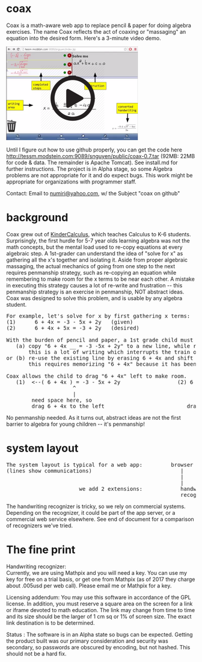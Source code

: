 # coax
Coax is a math-aware web app to  replace pencil & paper for doing algebra exercises.  The name Coax reflects the act of coaxing or "massaging" an equation into the desired form.  Here's a 3-minute video demo. <br>

<a href="http://tessm.modstein.com:9089/snguyen/web/ours/html/demo.mp4"><img src="play-coax.png"></a>

Until I figure out how to use github properly, you can get the code here http://tessm.modstein.com:9089/snguyen/public/coax-0.7.tar (92MB: 22MB for code & data.  The remainder is Apache Tomcat).  See install.md for further instructions.  The project is  in Alpha stage, so some Algebra problems are not appropriate for it and do expect bugs.  This work might be appropriate for organizations with programmer staff.<br>

Contact:  Email to numiri@yahoo.com, w/ the Subject "coax on github" <br>

# background
Coax grew out of <a href="https://en.wikiversity.org/wiki/KinderCalculus">KinderCalculus</a>, which teaches Calculus to K-6 students.  Surprisingly, the first hurdle for 5-7 year olds learning algebra was not the math concepts, but the mental load used to re-copy equations at every algebraic step.  A 1st-grader can understand the idea of "solve for x" as gathering all the x's together and isolating it.  Aside from proper algebraic massaging, the actual mechanics of going from one step to the next requires penmanship strategy, such as re-copying an equation while remembering to make room for the x terms to be near each other.  A mistake in executing this strategy causes a lot of re-write and frustration -- this penmanship strategy is an exercise in penmanship, NOT abstract ideas.  Coax was designed to solve this problem, and is usable by any algebra student.
<pre>
For example, let's solve for x by first gathering x terms: 
(1)      6 + 4x = -3 - 5x + 2y   (given)
(2)      6 + 4x + 5x = -3 + 2y   (desired)

With the burden of pencil and paper, a 1st grade child must exerts mental effort either by 
   (a) copy "6 + 4x __ = -3 -5x + 2y" to a new line, while remembering to leave the blank space.  
       this is a lot of writing which interrupts the train of thought.
or (b) re-use the existing line by erasing 6 + 4x and shift it left to make room.  
       this requires memorizing "6 + 4x" because it has been erased.  again, interrupting the chain of thought.

Coax allows the child to drag "6 + 4x" left to make room.  
   (1)  <--( 6 + 4x ) = -3 - 5x + 2y                  (2) 6 + 4x  ___ = -3 - 5x + 2y   
                     ^                                             ^         |
                     |                                             |         | 
        need space here, so                                        +---------+
        drag 6 + 4x to the left                          drag 5x across the " = "
</pre>
No penmanship needed.  As it turns out, abstract ideas are not the first barrier to algebra for young children -- it's penmanship!

# system layout
<pre>
The system layout is typical for a web app:         browser  <--> app server <--> database.
(lines show communications)                            |             |
                                                       |        +----+-----+     
                                                       |        |          |
                       we add 2 extensions:            handwriting     computer algebra
                                                       recognizer      system (maxima)
</pre>
The handwriting recognizer is tricky, so we rely on commercial systems.  Depending on the recognizer, it could be part of the app server, or a commercial web service elsewhere.  See end of document for a comparison of recognizers we've tried.

# The fine print
Handwriting recognizer:  
Currently, we are using Mathpix and you will need a key.  You can use my key for free on a trial basis, or get one from Mathpix (as of 2017 they charge about .005usd per web call).  Please email me or Mathpix for a key.

Licensing addendum:
You may use this software in accordance of the GPL license.  In addition, you must reserve a square area on the screen for a link or iframe devoted to math education.  The link may change from time to time and its size should be the larger of 1 cm sq or 1% of screen size.  The exact link destination is to be determined.

Status : 
The software is in an Alpha state so bugs can be expected.  Getting the product built was our primary consideration and security was secondary, so passwords are obscured by encoding, but not hashed.  This should not be a hard fix.
